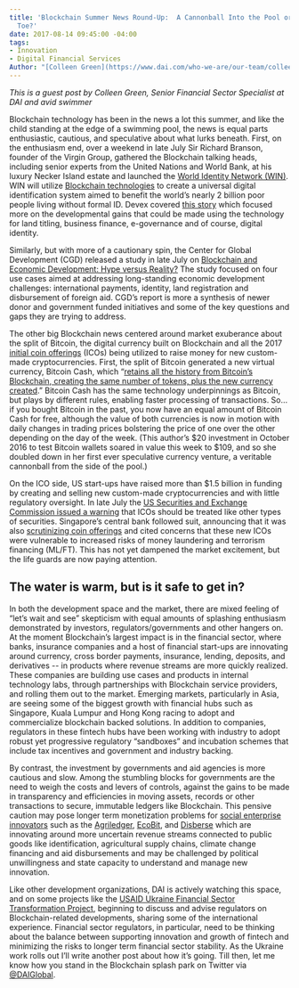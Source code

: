 ```yaml
---
title: 'Blockchain Summer News Round-Up:  A Cannonball Into the Pool or a Dip of the
  Toe?'
date: 2017-08-14 09:45:00 -04:00
tags:
- Innovation
- Digital Financial Services
Author: "[Colleen Green](https://www.dai.com/who-we-are/our-team/colleen-green)"
---
```


*This is a guest post by Colleen Green, Senior Financial Sector Specialist at DAI and avid swimmer*

Blockchain technology has been in the news a lot this summer, and like the child standing at the edge of a swimming pool, the news is equal parts enthusiastic, cautious, and speculative about what lurks beneath. First, on the enthusiasm end, over a weekend in late July Sir Richard Branson, founder of the Virgin Group, gathered the Blockchain talking heads, including senior experts from the United Nations and World Bank, at his luxury Necker Island estate and launched the [World Identity Network (WIN)](https://www.win.systems/). WIN will utilize [Blockchain technologies](https://medium.com/tradecraft-traction/blockchain-for-the-rest-of-us-c3fc5e42254f) to create a universal digital identification system aimed to benefit the world’s nearly 2 billion poor people living without formal ID. Devex covered [this story](https://www.devex.com/news/new-initiative-aims-to-deliver-on-the-promise-of-blockchain-for-identity-90620) which focused more on the developmental gains that could be made using the technology for land titling, business finance, e-governance and of course, digital identity.

Similarly, but with more of a cautionary spin, the Center for Global Development (CGD) released a study in late July on [Blockchain and Economic Development: Hype versus Reality?](https://www.cgdev.org/publication/blockchain-and-economic-development-hype-vs-reality) The study focused on four use cases aimed at addressing long-standing economic development challenges:  international payments, identity, land registration and disbursement of foreign aid. CGD’s report is more a synthesis of newer donor and government funded initiatives and some of the key questions and gaps they are trying to address.

The other big Blockchain news centered around market exuberance about the split of Bitcoin, the digital currency built on Blockchain and all the 2017 [initial coin offerings](http://www.investopedia.com/terms/i/initial-coin-offering-ico.asp) (ICOs) being utilized to raise money for new custom-made cryptocurrencies. First, the split of Bitcoin generated a new virtual currency, Bitcoin Cash, which “[retains all the history from Bitcoin’s Blockchain, creating the same number of tokens, plus the new currency created](http://www.reuters.com/article/us-bitcoin-split-idUSKBN1AH5F1).” Bitcoin Cash has the same technology underpinnings as Bitcoin, but plays by different rules, enabling faster processing of transactions. So… if you bought Bitcoin in the past, you now have an equal amount of Bitcoin Cash for free, although the value of both currencies is now in motion with daily changes in trading prices bolstering the price of one over the other depending on the day of the week. (This author’s $20 investment in October 2016 to test Bitcoin wallets soared in value this week to $109, and so she doubled down in her first ever speculative currency venture, a veritable cannonball from the side of the pool.)

On the ICO side, US start-ups have raised more than $1.5 billion in funding by creating and selling new custom-made cryptocurrencies and with little regulatory oversight. In late July the [US Securities and Exchange Commission issued a warning](https://www.nytimes.com/2017/08/07/business/dealbook/initial-coin-offerings-sec-virtual-currency.html) that ICOs should be treated like other types of securities. Singapore’s central bank followed suit, announcing that it was also [scrutinizing coin offerings](http://www.mas.gov.sg/News-and-Publications/Media-Releases/2017/MAS-clarifies-regulatory-position-on-the-offer-of-digital-tokens-in-Singapore.aspx) and cited concerns that these new ICOs were vulnerable to increased risks of money laundering and terrorism financing (ML/FT). This has not yet dampened the market excitement, but the life guards are now paying attention.

## The water is warm, but is it safe to get in?

In both the development space and the market, there are mixed feeling of “let’s wait and see” skepticism with equal amounts of splashing enthusiasm demonstrated by investors, regulators/governments and other hangers on. At the moment Blockchain’s largest impact is in the financial sector, where banks, insurance companies and a host of financial start-ups are innovating around currency, cross border payments, insurance, lending, deposits, and derivatives -- in products where revenue streams are more quickly realized. These companies are building use cases and products in internal technology labs, through partnerships with Blockchain service providers, and rolling them out to the market. Emerging markets, particularly in Asia, are seeing some of the biggest growth with financial hubs such as Singapore, Kuala Lumpur and Hong Kong racing to adopt and commercialize blockchain backed solutions. In addition to companies, regulators in these fintech hubs have been working with industry to adopt robust yet progressive regulatory “sandboxes” and incubation schemes that include tax incentives and government and industry backing.

By contrast, the investment by governments and aid agencies is more cautious and slow. Among the stumbling blocks for governments are the need to weigh the costs and levers of controls, against the gains to be made in transparency and efficiencies in moving assets, records or other transactions to secure, immutable ledgers like Blockchain. This pensive caution may pose longer term monetization problems for [social enterprise innovators](https://medium.com/@cstrange/blockchains-and-social-enterprises-part-2-3d01c1929471) such as the [Agriledger](https://www.agriledger.co/), [EcoBit](http://www.ecobit.io/), and [Disberse](http://www.disberse.com/) which are innovating around more uncertain revenue streams connected to public goods like identification, agricultural supply chains, climate change financing and aid disbursements and may be challenged by political unwillingness and state capacity to understand and manage new innovation.

Like other development organizations, DAI is actively watching this space, and on some projects like the [USAID Ukraine Financial Sector Transformation Project](https://www.dai.com/our-work/projects/ukraine-transforming-financial-sector-fst), beginning to discuss and advise regulators on Blockchain-related developments, sharing some of the international experience. Financial sector regulators, in particular, need to be thinking about the balance between supporting innovation and growth of fintech and minimizing the risks to longer term financial sector stability.  As the Ukraine work rolls out I’ll write another post about how it’s going. Till then, let me know how you stand in the Blockchain splash park on Twitter via [@DAIGlobal](https://twitter.com/DAIGlobal?ref_src=twsrc%5Egoogle%7Ctwcamp%5Eserp%7Ctwgr%5Eauthor).
